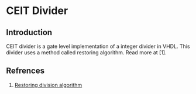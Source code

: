 # CEIT Divider

## Introduction
CEIT divider is a gate level implementation of a integer divider in VHDL. This divider uses a method called restoring algorithm. Read more at [1].

## Refrences
1. [Restoring division algorithm](https://en.wikipedia.org/wiki/Division_algorithm#Restoring_division)

